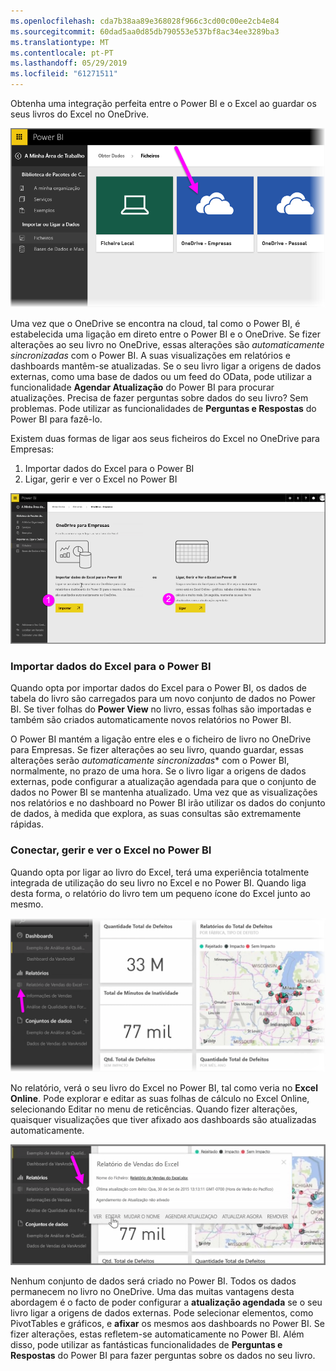 ```yaml
---
ms.openlocfilehash: cda7b38aa89e368028f966c3cd00c00ee2cb4e84
ms.sourcegitcommit: 60dad5aa0d85db790553e537bf8ac34ee3289ba3
ms.translationtype: MT
ms.contentlocale: pt-PT
ms.lasthandoff: 05/29/2019
ms.locfileid: "61271511"
---
```

Obtenha uma integração perfeita entre o Power BI e o Excel ao guardar os seus livros do Excel no OneDrive.

![](media/5-4-connect-onedrive-for-business/5-4_1.png)

Uma vez que o OneDrive se encontra na cloud, tal como o Power BI, é estabelecida uma ligação em direto entre o Power BI e o OneDrive. Se fizer alterações ao seu livro no OneDrive, essas alterações são *automaticamente sincronizadas* com o Power BI. A suas visualizações em relatórios e dashboards mantêm-se atualizadas. Se o seu livro ligar a origens de dados externas, como uma base de dados ou um feed do OData, pode utilizar a funcionalidade **Agendar Atualização** do Power BI para procurar atualizações. Precisa de fazer perguntas sobre dados do seu livro? Sem problemas. Pode utilizar as funcionalidades de **Perguntas e Respostas** do Power BI para fazê-lo.

Existem duas formas de ligar aos seus ficheiros do Excel no OneDrive para Empresas:

1. Importar dados do Excel para o Power BI
2. Ligar, gerir e ver o Excel no Power BI

![](media/5-4-connect-onedrive-for-business/5-4_3.png)

### <a name="import-excel-data-into-power-bi"></a>Importar dados do Excel para o Power BI
Quando opta por importar dados do Excel para o Power BI, os dados de tabela do livro são carregados para um novo conjunto de dados no Power BI. Se tiver folhas do **Power View** no livro, essas folhas são importadas e também são criados automaticamente novos relatórios no Power BI.

O Power BI mantém a ligação entre eles e o ficheiro de livro no OneDrive para Empresas. Se fizer alterações ao seu livro, quando guardar, essas alterações serão *automaticamente sincronizadas** com o Power BI, normalmente, no prazo de uma hora. Se o livro ligar a origens de dados externas, pode configurar a atualização agendada para que o conjunto de dados no Power BI se mantenha atualizado. Uma vez que as visualizações nos relatórios e no dashboard no Power BI irão utilizar os dados do conjunto de dados, à medida que explora, as suas consultas são extremamente rápidas.

### <a name="connect-manage-and-view-excel-in-power-bi"></a>Conectar, gerir e ver o Excel no Power BI
Quando opta por ligar ao livro do Excel, terá uma experiência totalmente integrada de utilização do seu livro no Excel e no Power BI. Quando liga desta forma, o relatório do livro tem um pequeno ícone do Excel junto ao mesmo.

![](media/5-4-connect-onedrive-for-business/5-4_4.png)

No relatório, verá o seu livro do Excel no Power BI, tal como veria no **Excel Online**. Pode explorar e editar as suas folhas de cálculo no Excel Online, selecionando Editar no menu de reticências. Quando fizer alterações, quaisquer visualizações que tiver afixado aos dashboards são atualizadas automaticamente.

![](media/5-4-connect-onedrive-for-business/5-4_5.png)

Nenhum conjunto de dados será criado no Power BI. Todos os dados permanecem no livro no OneDrive. Uma das muitas vantagens desta abordagem é o facto de poder configurar a **atualização agendada** se o seu livro ligar a origens de dados externas. Pode selecionar elementos, como PivotTables e gráficos, e **afixar** os mesmos aos dashboards no Power BI. Se fizer alterações, estas refletem-se automaticamente no Power BI. Além disso, pode utilizar as fantásticas funcionalidades de **Perguntas e Respostas** do Power BI para fazer perguntas sobre os dados no seu livro.  

